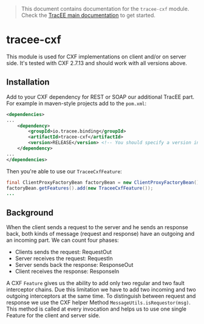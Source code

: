 > This document contains documentation for the `tracee-cxf` module.  Check the [TracEE main documentation](/README.md) to get started.

# tracee-cxf

This module is used for CXF implementations on client and/or on server side. It's tested with CXF 2.7.13 and should work with all versions above.

## Installation

Add to your CXF dependency for REST or SOAP our additional TracEE part. For example in maven-style projects add to the `pom.xml`:

```xml
<dependencies>
...
    <dependency>
        <groupId>io.tracee.binding</groupId>
        <artifactId>tracee-cxf</artifactId>
        <version>RELEASE</version> <!-- You should specify a version instead -->
    </dependency>
...
</dependencies>
```

Then you're able to use our `TraceeCxfFeature`:
```java
final ClientProxyFactoryBean factoryBean = new ClientProxyFactoryBean();
factoryBean.getFeatures().add(new TraceeCxfFeature());
...
```

## Background

When the client sends a request to the server and he sends an response back, both kinds of message (request and response) have an outgoing and an incoming part. We can count four phases:
* Clients sends the request: RequestOut
* Server receives the request: RequestIn
* Server sends back the response: ResponseOut
* Client receives the response: ResponseIn

A CXF `Feature` gives us the ability to add only two regular and two fault interceptor chains. Due this limitation we have to add two incoming and two outgoing interceptors at the same time. To distinguish between request and response we use the CXF helper Method `MessageUtils.isRequestor(msg)`. This method is called at every invocation and helps us to use one single Feature for the client and server side.
